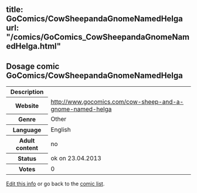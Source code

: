 title: GoComics/CowSheepandaGnomeNamedHelga
url: "/comics/GoComics_CowSheepandaGnomeNamedHelga.html"
---
Dosage comic GoComics/CowSheepandaGnomeNamedHelga
-----------------------------------------

<table class="comicinfo">
<tr>
<th>Description</th><td></td>
</tr>
<tr>
<th>Website</th><td><a href="http://www.gocomics.com/cow-sheep-and-a-gnome-named-helga">http://www.gocomics.com/cow-sheep-and-a-gnome-named-helga</a></td>
</tr>
<tr>
<th>Genre</th><td>Other</td>
</tr>
<tr>
<th>Language</th><td>English</td>
</tr>
<tr>
<th>Adult content</th><td>no</td>
</tr>
<tr>
<th>Status</th><td>ok on 23.04.2013</td>
</tr>
<tr>
<th>Votes</th><td>0</div></td>
</tr>
</table>

[Edit this info](/comics/GoComics_CowSheepandaGnomeNamedHelga_edit.html) or go back to the [comic list](../comic-index.html).
